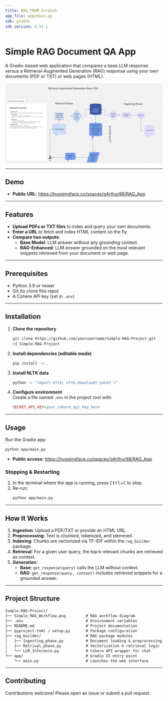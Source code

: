 ```yaml
---
title: RAG_FROM_Scratch
app_file: app/main.py
sdk: gradio
sdk_version: 5.33.1
---
```

# Simple RAG Document QA App

A Gradio-based web application that compares a base LLM response versus a Retrieval-Augmented Generation (RAG) response using your own documents (PDF or TXT) or web pages (HTML).

![Simple RAG Workflow](./Simple_RAG_Workflow.png)

---

## Demo
- **Public URL:** https://huggingface.co/spaces/gArthur98/RAG_App

---

## Features

- **Upload PDFs or TXT files** to index and query your own documents.  
- **Enter a URL** to fetch and index HTML content on the fly.  
- **Compare two outputs**:  
  - **Base Model**: LLM answer without any grounding context.  
  - **RAG-Enhanced**: LLM answer grounded on the most relevant snippets retrieved from your document or web page.

---

## Prerequisites

- Python 3.9 or newer  
- Git (to clone this repo)  
- A Cohere API key (set in `.env`)

---

## Installation

1. **Clone the repository**  
   ```bash
   git clone https://github.com/yourusername/Simple-RAG-Project.git
   cd Simple-RAG-Project
   ```

2. **Install dependencies (editable mode)**  
   ```bash
   pip install -e .
   ```

3. **Install NLTK data**  
   ```bash
   python -c "import nltk; nltk.download('punkt')"
   ```

4. **Configure environment**  
   Create a file named `.env` in the project root with:  
   ```ini
   SECRET_API_KEY=your_cohere_api_key_here
   ```

---

## Usage

Run the Gradio app:  
```bash
python app/main.py
```

- **Public access:** https://huggingface.co/spaces/gArthur98/RAG_App

### Stopping & Restarting

1. In the terminal where the app is running, press <kbd>Ctrl</kbd>+<kbd>C</kbd> to stop.  
2. Re-run:  
   ```bash
   python app/main.py
   ```

---

## How It Works

1. **Ingestion**: Upload a PDF/TXT or provide an HTML URL.  
2. **Preprocessing**: Text is chunked, tokenized, and stemmed.  
3. **Indexing**: Chunks are vectorized via TF–IDF within the `rag_builder` package.  
4. **Retrieval**: For a given user query, the top‑k relevant chunks are retrieved as context.  
5. **Generation**:  
   - **Base**: `get_response(query)` calls the LLM without context.  
   - **RAG**: `get_response(query, context)` includes retrieved snippets for a grounded answer.

---

## Project Structure

```
Simple-RAG-Project/
├── Simple_RAG_Workflow.png         # RAG workflow diagram
├── .env                            # Environment variables
├── README.md                       # Project documentation
├── pyproject.toml / setup.py       # Package configuration
├── rag_builder/                    # RAG package modules
│   ├── Ingesting_phase.py          # Document loading & preprocessing
│   ├── Retrival_phase.py           # Vectorization & retrieval logic
│   └── LLM_Inference.py            # Cohere API wrapper for chat
└── app/                            # Gradio UI entry point
    └── main.py                     # Launches the web interface
```

---

## Contributing

Contributions welcome! Please open an issue or submit a pull request.

